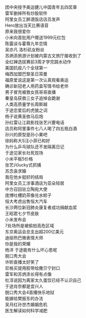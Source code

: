 团中央授予奥运健儿中国青年五四奖章  
雷军删掉所有炒股软件  
阿里女员工醉酒饭店店员发声  
Hero放出当天比赛语音  
原来我很爱你  
小米向首批用户赠送1999元红包  
陈露谈与霍尊九年恋情  
吴亦凡 洛杉矶女粉丝  
苏炳添旅游计划被内蒙古文旅厅接收到了  
全红婵选拔赛前3周才学完跳水动作  
美国抗疫八个全球第一  
梅西加盟巴黎圣日耳曼  
福原爱说这是第一次认真观看奥运  
确诊新冠老人用药盒写情书给老伴  
男子冒充被救女孩哥哥直播  
秦皇岛获救三女子追悼会跪谢  
人类高质量学长周斯越  
于途恋爱后的虎狼之词  
杨子说黄圣依马后炮  
孙红雷让江疏影找张艺兴要电话  
店员称阿里事件七八人喝了四五瓶白酒  
孙兴的原型是孙小果吧  
徐妈称大S汪小菲已和好  
为什么乒乓球队还不发隔离日记  
于途见家长社死现场  
小米平板5价格  
张艺兴lucky式抓捕  
苏念衾求婚  
我在他乡挺好的结局  
阿里女员工涉事酒店为亚朵轻居  
中方召回驻立陶宛大使  
庞博吐槽奶茶像兑水粽子  
恒大考虑出售恒大汽车  
长沙两位新冠肺炎康复者成功捐献血浆  
王昭君七夕节皮肤  
小米发布会  
7处场所是被偷拍高危区域  
东京奥运会总支出超200亿美元  
迪丽热巴微表情大师  
你是我的荣耀  
杨洋 于途能有什么坏心思呢  
脱口秀大会  
许昕直播太好笑了  
尼格买提用胶带给撒贝宁封口  
雷军和苏炳添长得有点像  
杜淳说因为离家太久蛋饺已经不认识自己  
于途肖奈都是宜兴人  
脱口秀大会4首播快乐地狱  
能嫁给樊振东的办法  
吴月红孙世杰婚姻危机  
医生解读如何科学减肥  
